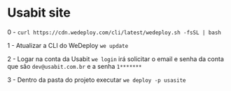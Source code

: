 # Usabit site

0 - `curl https://cdn.wedeploy.com/cli/latest/wedeploy.sh -fsSL | bash`

1 - Atualizar a CLI do WeDeploy `we update`

2 - Logar na conta da Usabit `we login` irá solicitar o email e senha da conta que são `dev@usabit.com.br` e a senha `1*******`

3 - Dentro da pasta do projeto executar `we deploy -p usasite`